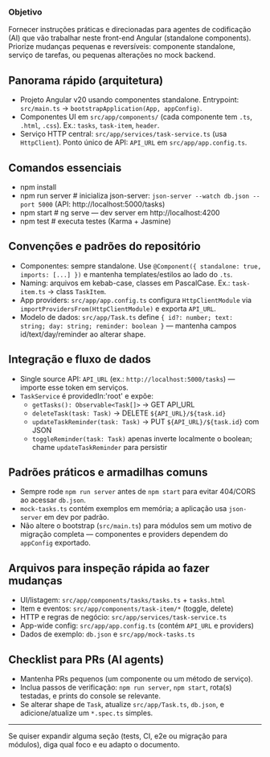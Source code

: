 ### Objetivo

Fornecer instruções práticas e direcionadas para agentes de codificação (AI) que vão trabalhar neste front-end Angular (standalone components). Priorize mudanças pequenas e reversíveis: componente standalone, serviço de tarefas, ou pequenas alterações no mock backend.

## Panorama rápido (arquitetura)
- Projeto Angular v20 usando componentes standalone. Entrypoint: `src/main.ts` -> `bootstrapApplication(App, appConfig)`.
- Componentes UI em `src/app/components/` (cada componente tem `.ts`, `.html`, `.css`). Ex.: `tasks`, `task-item`, `header`.
- Serviço HTTP central: `src/app/services/task-service.ts` (usa `HttpClient`). Ponto único de API: `API_URL` em `src/app/app.config.ts`.

## Comandos essenciais
- npm install
- npm run server    # inicializa json-server: `json-server --watch db.json --port 5000` (API: http://localhost:5000/tasks)
- npm start         # ng serve — dev server em http://localhost:4200
- npm test          # executa testes (Karma + Jasmine)

## Convenções e padrões do repositório
- Componentes: sempre standalone. Use `@Component({ standalone: true, imports: [...] })` e mantenha templates/estilos ao lado do `.ts`.
- Naming: arquivos em kebab-case, classes em PascalCase. Ex.: `task-item.ts` -> class `TaskItem`.
- App providers: `src/app/app.config.ts` configura `HttpClientModule` via `importProvidersFrom(HttpClientModule)` e exporta `API_URL`.
- Modelo de dados: `src/app/Task.ts` define `{ id?: number; text: string; day: string; reminder: boolean }` — mantenha campos id/text/day/reminder ao alterar shape.

## Integração e fluxo de dados
- Single source API: `API_URL` (ex.: `http://localhost:5000/tasks`) — importe esse token em serviços.
- `TaskService` é providedIn:'root' e expõe:
  - `getTasks(): Observable<Task[]>` -> GET API_URL
  - `deleteTask(task: Task)` -> DELETE `${API_URL}/${task.id}`
  - `updateTaskReminder(task: Task)` -> PUT `${API_URL}/${task.id}` com JSON
  - `toggleReminder(task: Task)` apenas inverte localmente o boolean; chame `updateTaskReminder` para persistir

## Padrões práticos e armadilhas comuns
- Sempre rode `npm run server` antes de `npm start` para evitar 404/CORS ao acessar `db.json`.
- `mock-tasks.ts` contém exemplos em memória; a aplicação usa `json-server` em dev por padrão.
- Não altere o bootstrap (`src/main.ts`) para módulos sem um motivo de migração completa — componentes e providers dependem do `appConfig` exportado.

## Arquivos para inspeção rápida ao fazer mudanças
- UI/listagem: `src/app/components/tasks/tasks.ts` + `tasks.html`
- Item e eventos: `src/app/components/task-item/*` (toggle, delete)
- HTTP e regras de negócio: `src/app/services/task-service.ts`
- App-wide config: `src/app/app.config.ts` (contém `API_URL` e providers)
- Dados de exemplo: `db.json` e `src/app/mock-tasks.ts`

## Checklist para PRs (AI agents)
- Mantenha PRs pequenos (um componente ou um método de serviço).
- Inclua passos de verificação: `npm run server`, `npm start`, rota(s) testadas, e prints do console se relevante.
- Se alterar shape de `Task`, atualize `src/app/Task.ts`, `db.json`, e adicione/atualize um `*.spec.ts` simples.

---

Se quiser expandir alguma seção (tests, CI, e2e ou migração para módulos), diga qual foco e eu adapto o documento.
